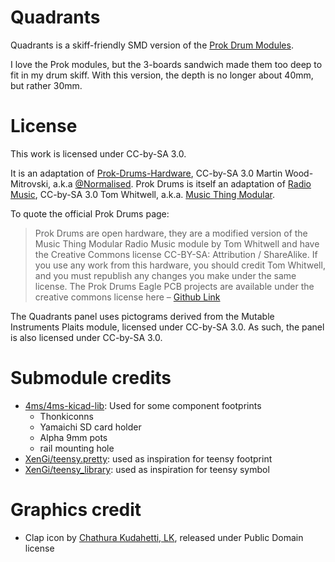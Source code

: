 # Quadrants

Quadrants is a skiff-friendly SMD version of the [Prok Drum Modules](https://www.thonk.co.uk/product-category/manufacturer/prok-modular/).

I love the Prok modules, but the 3-boards sandwich made them too deep to fit in my drum skiff. With this version, the depth is no longer about 40mm, but rather 30mm.

# License

This work is licensed under CC-by-SA 3.0.

It is an adaptation of [Prok-Drums-Hardware](https://github.com/Normalised/Prok-Drums-Hardware), CC-by-SA 3.0 Martin Wood-Mitrovski, a.k.a [@Normalised](https://github.com/Normalised).
Prok Drums is itself an adaptation of [Radio Music](https://github.com/TomWhitwell/RadioMusic), CC-by-SA 3.0 Tom Whitwell, a.k.a. [Music Thing Modular](https://musicthing.co.uk/).

To quote the official Prok Drums page:
> Prok Drums are open hardware, they are a modified version of the Music Thing Modular Radio Music module by Tom Whitwell and have the Creative Commons license CC-BY-SA: Attribution / ShareAlike. If you use any work from this hardware, you should credit Tom Whitwell, and you must republish any changes you make under the same license. The Prok Drums Eagle PCB projects are available under the creative commons license here – [Github Link](https://github.com/Normalised/Prok-Drums-Hardware)

The Quadrants panel uses pictograms derived from the Mutable Instruments Plaits module, licensed under CC-by-SA 3.0. As such, the panel is also licensed under CC-by-SA 3.0.

# Submodule credits
- [4ms/4ms-kicad-lib](https://github.com/4ms/4ms-kicad-lib): Used for some component footprints
  - Thonkiconns
  - Yamaichi SD card holder
  - Alpha 9mm pots
  - rail mounting hole
- [XenGi/teensy.pretty](github.com/XenGi/teensy.pretty): used as inspiration for teensy footprint
- [XenGi/teensy_library](github.com/XenGi/teensy_library): used as inspiration for teensy symbol

# Graphics credit
- Clap icon by [Chathura Kudahetti, LK](https://thenounproject.com/chathura/), released under Public Domain license